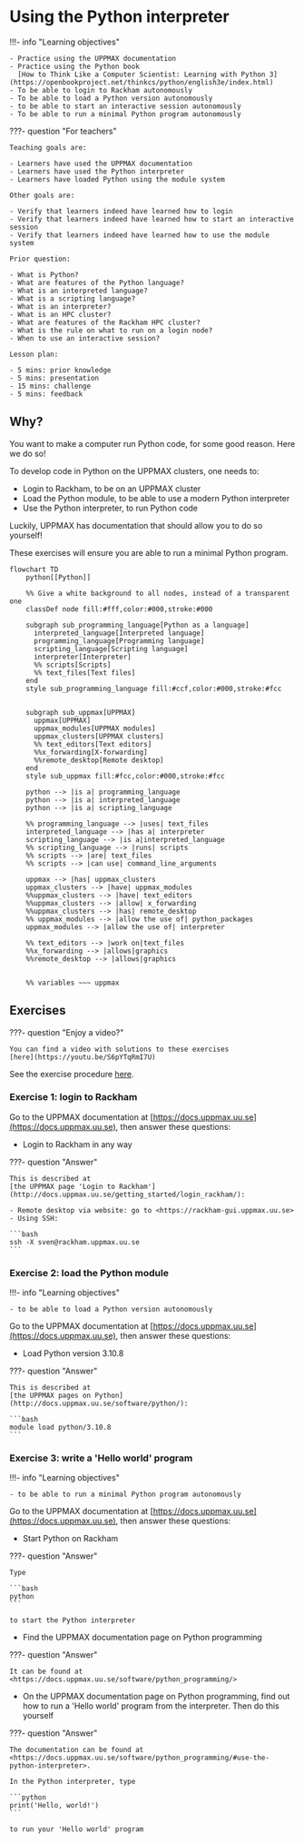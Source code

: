# Using the Python interpreter

!!!- info "Learning objectives"

    - Practice using the UPPMAX documentation
    - Practice using the Python book
      [How to Think Like a Computer Scientist: Learning with Python 3](https://openbookproject.net/thinkcs/python/english3e/index.html)
    - To be able to login to Rackham autonomously
    - To be able to load a Python version autonomously
    - to be able to start an interactive session autonomously
    - To be able to run a minimal Python program autonomously

???- question "For teachers"

    Teaching goals are:

    - Learners have used the UPPMAX documentation
    - Learners have used the Python interpreter
    - Learners have loaded Python using the module system

    Other goals are:

    - Verify that learners indeed have learned how to login
    - Verify that learners indeed have learned how to start an interactive session
    - Verify that learners indeed have learned how to use the module system

    Prior question:

    - What is Python?
    - What are features of the Python language?
    - What is an interpreted language?
    - What is a scripting language?
    - What is an interpreter?
    - What is an HPC cluster?
    - What are features of the Rackham HPC cluster?
    - What is the rule on what to run on a login node?
    - When to use an interactive session?

    Lesson plan:

    - 5 mins: prior knowledge
    - 5 mins: presentation
    - 15 mins: challenge
    - 5 mins: feedback

## Why?

You want to make a computer run Python code,
for some good reason. Here we do so!

To develop code in Python on the UPPMAX clusters, one needs to:

- Login to Rackham, to be on an UPPMAX cluster
- Load the Python module, to be able to use a modern Python interpreter
- Use the Python interpreter, to run Python code

Luckily, UPPMAX has documentation that should allow you to do so yourself!

These exercises will ensure you are able to run a minimal Python program.

```mermaid
flowchart TD
    python[[Python]]

    %% Give a white background to all nodes, instead of a transparent one
    classDef node fill:#fff,color:#000,stroke:#000

    subgraph sub_programming_language[Python as a language]
      interpreted_language[Interpreted language]
      programming_language[Programming language]
      scripting_language[Scripting language]
      interpreter[Interpreter]
      %% scripts[Scripts]
      %% text_files[Text files]
    end
    style sub_programming_language fill:#ccf,color:#000,stroke:#fcc


    subgraph sub_uppmax[UPPMAX]
      uppmax[UPPMAX]
      uppmax_modules[UPPMAX modules]
      uppmax_clusters[UPPMAX clusters]
      %% text_editors[Text editors]
      %%x_forwarding[X-forwarding]
      %%remote_desktop[Remote desktop]
    end
    style sub_uppmax fill:#fcc,color:#000,stroke:#fcc

    python --> |is a| programming_language
    python --> |is a| interpreted_language
    python --> |is a| scripting_language

    %% programming_language --> |uses| text_files
    interpreted_language --> |has a| interpreter
    scripting_language --> |is a|interpreted_language
    %% scripting_language --> |runs| scripts
    %% scripts --> |are| text_files
    %% scripts --> |can use| command_line_arguments

    uppmax --> |has| uppmax_clusters
    uppmax_clusters --> |have| uppmax_modules
    %%uppmax_clusters --> |have| text_editors
    %%uppmax_clusters --> |allow| x_forwarding
    %%uppmax_clusters --> |has| remote_desktop
    %% uppmax_modules --> |allow the use of| python_packages
    uppmax_modules --> |allow the use of| interpreter

    %% text_editors --> |work on|text_files
    %%x_forwarding --> |allows|graphics
    %%remote_desktop --> |allows|graphics


    %% variables ~~~ uppmax
```

## Exercises

???- question "Enjoy a video?"

    You can find a video with solutions to these exercises
    [here](https://youtu.be/S6pYTqRmI7U)

See the exercise procedure [here](../misc/exercise_procedure.md).

### Exercise 1: login to Rackham

Go to the UPPMAX documentation at
[https://docs.uppmax.uu.se](https://docs.uppmax.uu.se),
then answer these questions:

- Login to Rackham in any way

???- question "Answer"

    This is described at
    [the UPPMAX page 'Login to Rackham'](http://docs.uppmax.uu.se/getting_started/login_rackham/):

    - Remote desktop via website: go to <https://rackham-gui.uppmax.uu.se>
    - Using SSH:

    ```bash
    ssh -X sven@rackham.uppmax.uu.se
    ```

### Exercise 2: load the Python module

!!!- info "Learning objectives"

    - to be able to load a Python version autonomously

Go to the UPPMAX documentation at
[https://docs.uppmax.uu.se](https://docs.uppmax.uu.se),
then answer these questions:

- Load Python version 3.10.8

???- question "Answer"

    This is described at
    [the UPPMAX pages on Python](http://docs.uppmax.uu.se/software/python/):

    ```bash
    module load python/3.10.8
    ```

### Exercise 3: write a 'Hello world' program

!!!- info "Learning objectives"

    - to be able to run a minimal Python program autonomously

Go to the UPPMAX documentation at
[https://docs.uppmax.uu.se](https://docs.uppmax.uu.se),
then answer these questions:

- Start Python on Rackham

???- question "Answer"

    Type

    ```bash
    python
    ```

    to start the Python interpreter


- Find the UPPMAX documentation page on Python programming

???- question "Answer"

    It can be found at <https://docs.uppmax.uu.se/software/python_programming/>

- On the UPPMAX documentation page on Python programming, find out how to
  run a 'Hello world' program from the interpreter. Then do this yourself

???- question "Answer"

    The documentation can be found at
    <https://docs.uppmax.uu.se/software/python_programming/#use-the-python-interpreter>.

    In the Python interpreter, type

    ```python
    print('Hello, world!')
    ```

    to run your 'Hello world' program
